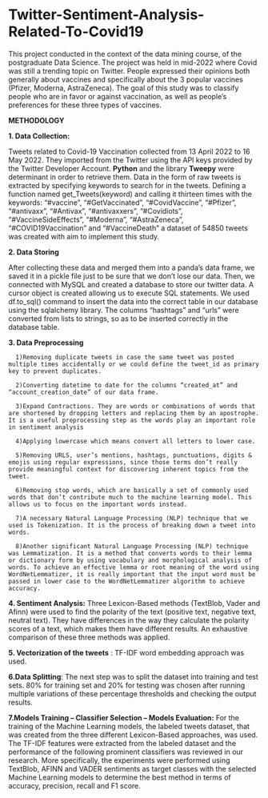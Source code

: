 # Twitter-Sentiment-Analysis-Related-To-Covid19

This project conducted in the context of the data mining course, of the postgraduate Data Science.
The project was held in mid-2022 where Covid was still a trending topic on Twitter. People expressed their opinions both generally about vaccines and specifically about the 3 popular vaccines (Pfizer, Moderna, AstraZeneca). The goal of this study was to classify people who are in favor or against vaccination, as well as people’s preferences for these three types of vaccines.



**METHODOLOGY**

**1. Data Collection:**

Tweets related to Covid-19 Vaccination collected from 13 April 2022 to 16 May 2022. They imported from the Twitter using the API keys provided by the Twitter Developer Account. **Python** and the library **Tweepy** were determinant in order to retrieve them. Data in the form of raw tweets is extracted by specifying keywords to search for in the tweets. Defining a function named get_Tweets(keyword) and calling it thirteen times with the keywords: “#vaccine”, “#GetVaccinated”, “#CovidVaccine”, “#Pfizer”, “#antivaxx”, “#Antivax”, “#antivaxxers”, “#Covidiots”, “#VaccineSideEffects”, “#Moderna”, “#AstraZeneca”, “#COVID19Vaccination” and “#VaccineDeath” a dataset of 54850 tweets was created with aim to implement this study.


**2. Data Storing**

After collecting these data and merged them into a panda’s data frame, we saved it in a pickle file just to be sure that we don’t lose our data. Then, we connected with MySQL and created a database to store our twitter data. A cursor object is created allowing us to execute SQL statements. We used df.to_sql() command to insert the data into the correct table in our database using the sqlalchemy library. The columns “hashtags” and “urls” were converted from lists to strings, so as to be inserted correctly in the database table.


**3. Data Preprocessing**
      
      1)Removing duplicate tweets in case the same tweet was posted multiple times accidentally or we could define the tweet_id as primary key to prevent duplicates.
        
      2)Converting datetime to date for the columns “created_at” and “account_creation_date” of our data frame.
        
      3)Expand Contractions. They are words or combinations of words that are shortened by dropping letters and replacing them by an apostrophe. It is a useful preprocessing step as the words play an important role in sentiment analysis
        
      4)Applying lowercase which means convert all letters to lower case.
        
      5)Removing URLS, user’s mentions, hashtags, punctuations, digits & emojis using regular expressions, since those terms don’t really provide meaningful context for discovering inherent topics from the tweet.
        
      6)Removing stop words, which are basically a set of commonly used words that don’t contribute much to the machine learning model. This allows us to focus on the important words instead.
        
      7)A necessary Natural Language Processing (NLP) technique that we used is Tokenization. It is the process of breaking down a tweet into words.
        
      8)Another significant Natural Language Processing (NLP) technique was Lemmatization. It is a method that converts words to their lemma or dictionary form by using vocabulary and morphological analysis of words. To achieve an effective lemma or root meaning of the word using WordNetLemmatizer, it is really important that the input word must be passed in lower case to the WordNetLemmatizer algorithm to achieve accuracy.
  
  
  **4. Sentiment Analysis:**
Three Lexicon-Based methods (TextBlob, Vader and Afinn) were used to find the polarity of the text (positive text, negative text, neutral text). They have differences in the way they calculate the polarity scores of a text, which makes them have different results. An exhaustive comparison of these three methods was applied.


**5. Vectorization of the tweets** : 
TF-IDF word embedding approach was used.



**6.Data Splitting**: 
The next step was to split the dataset into training and test sets. 80% for training set and 20% for testing was chosen after running multiple variations of these percentage thresholds and checking the output results.



**7.Models Training – Classifier Selection – Models Evaluation:** For the training of the Machine Learning models, the labeled tweets dataset, that was created from the three different Lexicon-Based approaches, was used. The TF-IDF features were extracted from the labeled dataset and the performance of the following prominent classifiers was reviewed in our research. More specifically, the experiments were performed using TextBlob, AFINN and VADER sentiments as target classes with the selected Machine Learning models to determine the best method in terms of accuracy, precision, recall and F1 score.

